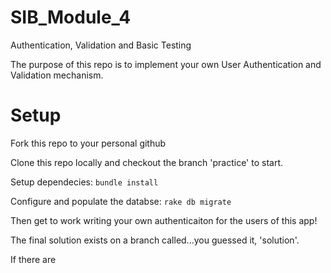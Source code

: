 # SIB_Module_4
Authentication, Validation and Basic Testing

The purpose of this repo is to implement your own User Authentication and Validation mechanism.

# Setup

Fork this repo to your personal github

Clone this repo locally and checkout the branch 'practice' to start.

Setup dependecies:
`bundle install`

Configure and populate the databse:
`rake db migrate`

Then get to work writing your own authenticaiton for the users of this app!


The final solution exists on a branch called...you guessed it, 'solution'.

If there are
